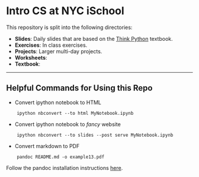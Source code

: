 Intro CS at NYC iSchool
============
This repository is split into the following directories:

- **Slides**: Daily slides that are based on the [Think Python](http://www.greenteapress.com/thinkpython/) textbook.
- **Exercises**: In class exercises.
- **Projects**: Larger multi-day projects.
- **Worksheets**:
- **Textbook**:

-------------------------------------------
## Helpful Commands for Using this Repo

* Convert ipython notebook to HTML

```
	ipython nbconvert --to html MyNotebook.ipynb
```

*  Convert ipython notebook to *fancy* website

```
	ipython nbconvert --to slides --post serve MyNotebook.ipynb
```

* Convert markdown to PDF

```
	pandoc README.md -o example13.pdf
```

Follow the pandoc installation instructions [here](http://johnmacfarlane.net/pandoc/installing.html).